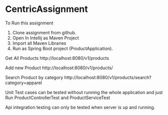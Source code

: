 # CentricAssignment
To Run this assignment

1. Clone assignment from github.
2. Open In Intellij as Maven Project
3. Import all Maven Libraries
4. Run as Spring Boot project (ProductApplication).


Get All Products
http://localhost:8080/v1/products

Add new Product
http://localhost:8080/v1/products/

Search Product by category
http://localhost:8080/v1/products/search?category=apparel

Unit Test cases can be tested without running the whole application and just Run ProductControllerTest and ProductServiceTest

Api integration testing can only be tested when server is up and running.